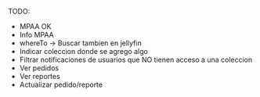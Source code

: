 TODO:
- MPAA OK
- Info MPAA
- whereTo -> Buscar tambien en jellyfin
- Indicar coleccion donde se agrego algo
- Filtrar notificaciones de usuarios que NO tienen acceso a una coleccion
- Ver pedidos
- Ver reportes
- Actualizar pedido/reporte
